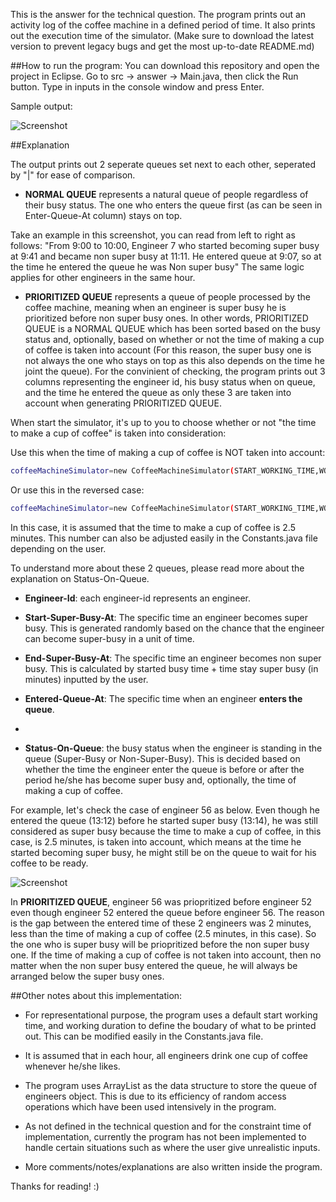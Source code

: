 This is the answer for the technical question. The program prints out an activity log of the coffee machine in a defined period of time. It also prints out the execution time of the simulator. (Make sure to download the latest version to prevent legacy bugs and get the most up-to-date README.md)

##How to run the program:
You can download this repository and open the project in Eclipse. Go to src -> answer -> Main.java, then click the Run button. Type in inputs in the console window and press Enter. 

Sample output:

![Screenshot](https://raw.githubusercontent.com/vinhnghi223/ZI2014-Nghi/master/Screenshot.PNG "Screenshot")

##Explanation

The output prints out 2 seperate queues set next to each other, seperated by "|" for ease of comparison.

* <b>NORMAL QUEUE</b> represents a natural queue of people regardless of their busy status. The one who enters the queue first (as can be seen in Enter-Queue-At column) stays on top.

Take an example in this screenshot, you can read from left to right as follows: "From 9:00 to 10:00, Engineer 7 who started becoming super busy at 9:41 and became non super busy at 11:11. He entered queue at 9:07, so at the time he entered the queue he was Non super busy" The same logic applies for other engineers in the same hour.

* <b>PRIORITIZED QUEUE</b> represents a queue of people processed by the coffee machine, meaning when an engineer is super busy he is prioritized before non super busy ones. In other words, PRIORITIZED QUEUE is a NORMAL QUEUE which has been sorted based on the busy status and, optionally, based on whether or not the time of making a cup of coffee is taken into account (For this reason, the super busy one is not always the one who stays on top as this also depends on the time he joint the queue). For the convinient of checking, the program prints out 3 columns representing the engineer id, his busy status when on queue, and the time he entered the queue as only these 3 are taken into account when generating PRIORITIZED QUEUE. 

When start the simulator, it's up to you to choose whether or not "the time to make a cup of coffee" is taken into consideration:

Use this when the time of making a cup of coffee is NOT taken into account:
```sh
coffeeMachineSimulator=new CoffeeMachineSimulator(START_WORKING_TIME,WORKING_DURATION);
```

Or use this in the reversed case:
```sh
coffeeMachineSimulator=new CoffeeMachineSimulator(START_WORKING_TIME,WORKING_DURATION,MAKE_ONE_COFFEE_TIME);
```
In this case, it is assumed that the time to make a cup of coffee is 2.5 minutes. This number can also be adjusted easily in the Constants.java file depending on the user.

To understand more about these 2 queues, please read more about the explanation on Status-On-Queue.
 
* <b>Engineer-Id</b>: each engineer-id represents an engineer.

* <b>Start-Super-Busy-At</b>: The specific time an engineer becomes super busy. This is generated randomly based on the chance that the engineer can become super-busy in a unit of time.

* <b>End-Super-Busy-At</b>: The specific time an engineer becomes non super busy. This is calculated by started busy time + time stay super busy (in minutes) inputted by the user.

* <b>Entered-Queue-At</b>: The specific time when an engineer <b>enters the queue</b>.
* 
* <b>Status-On-Queue</b>: the busy status when the engineer is standing in the queue (Super-Busy or Non-Super-Busy). This is decided based on whether the time the engineer enter the queue is before or after the period he/she has become super busy and, optionally, the time of making a cup of coffee.

For example, let's check the case of engineer 56 as below. Even though he entered the queue (13:12) before he started super busy (13:14), he was still considered as super busy because the time to make a cup of coffee, in this case, is 2.5 minutes, is taken into account, which means at the time he started becoming super busy, he might still be on the queue to wait for his coffee to be ready. 

![Screenshot](https://raw.githubusercontent.com/vinhnghi223/ZI2014-Nghi/master/Screenshot2.PNG "This is not a bug")

In  <b>PRIORITIZED QUEUE</b>, engineer 56 was priopritized before engineer 52 even though engineer 52 entered the queue before engineer 56. The reason is the gap between the entered time of these 2 engineers was 2 minutes, less than the time of making a cup of coffee (2.5 minutes, in this case). So the one who is super busy will be priopritized before the non super busy one. If the time of making a cup of coffee is not taken into account, then no matter when the non super busy entered the queue, he will always be arranged below the super busy ones.

##Other notes about this implementation:
* For representational purpose, the program uses a default start working time, and working duration to define the boudary of what to be printed out. This can be modified easily in the Constants.java file.

* It is assumed that in each hour, all engineers drink one cup of coffee whenever he/she likes.

* The program uses ArrayList as the data structure to store the queue of engineers object. This is due to its efficiency of random access operations which have been used intensively in the program.

* As not defined in the technical question and for the constraint time of implementation, currently the program has not been implemented to handle certain situations such as where the user give unrealistic inputs.

* More comments/notes/explanations are also written inside the program.

Thanks for reading! :)

